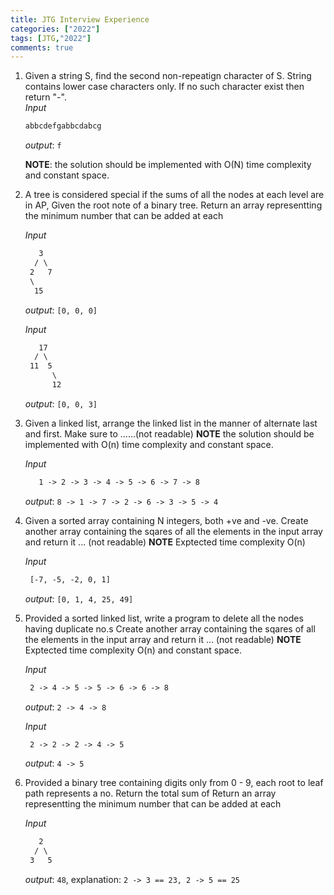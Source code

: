 ```yaml
---
title: JTG Interview Experience
categories: ["2022"]
tags: [JTG,"2022"]
comments: true
---
```


1. Given a string S, find the second non-repeatign character of S. String contains lower case characters only. If no such character exist then return "-". <br>
    *Input*
    ```txt
    abbcdefgabbcdabcg
    ```
    *output*: `f`

    **NOTE**: the solution should be implemented with O(N) time complexity and constant space. 
 
2. A tree is considered special if the sums of all the nodes at each level are in AP, Given the root note of a binary tree. 
  Return an array representting the minimum number that can be added at each

      *Input*
      ```txt
         3
        / \
       2   7
       \
        15

      ```

      *output*: `[0, 0, 0]`
      
      
      *Input*
      ```txt
         17
        / \
       11  5
            \
            12

      ```

      *output*: `[0, 0, 3]`
      

3. Given a linked list, arrange the linked list in the manner of alternate last and first. Make sure to ......(not readable) 
  **NOTE** the solution should be implemented with O(n) time complexity and constant space. 

      *Input*
      ```txt
         1 -> 2 -> 3 -> 4 -> 5 -> 6 -> 7 -> 8
      ```

      *output*: `8 -> 1 -> 7 -> 2 -> 6 -> 3 -> 5 -> 4`

4. Given a sorted array containing N integers, both +ve and -ve. 
   Create another array containing the sqares of all the elements in the input array and return it ... (not readable)
   **NOTE** Exptected time complexity O(n)
  

      *Input*
      ```txt
       [-7, -5, -2, 0, 1]
      ```

      *output*: `[0, 1, 4, 25, 49]`
 

4. Provided a sorted linked list, write a program to delete all the nodes having duplicate no.s 
   Create another array containing the sqares of all the elements in the input array and return it ... (not readable)
   **NOTE** Exptected time complexity O(n) and constant space. 
  

      *Input*
      ```txt
       2 -> 4 -> 5 -> 5 -> 6 -> 6 -> 8
      ```

      *output*: `2 -> 4 -> 8`
      
      *Input*
      ```txt
       2 -> 2 -> 2 -> 4 -> 5 
      ```

      *output*: `4 -> 5`
 
 
5. Provided a binary tree containing digits only from 0 - 9, each root to leaf path represents a no. Return the total sum of 
  Return an array representting the minimum number that can be added at each

      *Input*
      ```txt
         2
        / \
       3   5

      ```

      *output*: `48`, explanation: `2 -> 3 == 23, 2 -> 5 == 25` 
      
     

